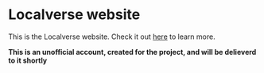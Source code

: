 # Localverse website

This is the Localverse website. Check it out [here](https://vandergroot.github.io/localverse_web/) to learn more.

**This is an unofficial account, created for the project, and will be delieverd to it shortly**
